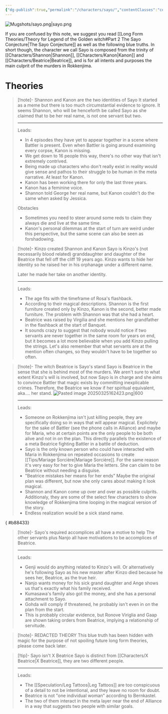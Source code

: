 ```yaml
---
{"dg-publish":true,"permalink":"/characters/sayo/","contentClasses":"center-headings center-images","tags":["human"]}
---
```



![Mugshots/sayo.png|sayo.png](/img/user/Mugshots/sayo.png)

If you are confused by this note, we suggest you read [[Long Form Theories/Theory for Legend of the Golden witch#Part 2 The Sayo Conjecture\|The Sayo Conjecture]] as well as the following blue truths.
In short though, the character we call Sayo is composed from the trinity of [[Characters/Shannon\|Shannon]], [[Characters/Kanon\|Kanon]] and [[Characters/Beatrice\|Beatrice]], and is for all intents and purposes the main culprit of the murders in Rokkenjima.
# Theories


<div class="transclusion internal-embed is-loaded"><div class="markdown-embed">



> [!note]- Shannon and Kanon are the two identities of Sayo
> It started as a meme but there is too much circumstantial evidence to ignore. It seems Shannon, who will be henceforth be called Sayo as she claimed that to be her real name, is not one servant but two.
> 
> ---
> Leads:
> - In 4 episodes they have yet to appear together in a scene where Battler is present. Even when Battler is going around examining every corpse, Kanon is missing.
> - We get down to 16 people this way, there's no other way that isn't extremely contrived.
> - Being made up characters who don't really exist in reality would give sense and pathos to their struggle to be human in the meta narrative. At least for Kanon.
> - Kanon has been working there for only the last three years.
> - Kanon has a feminine voice.
> - Shannon told George her real name, but Kanon couldn't do the same when asked by Jessica.
> 
> Obstacles
> - Sometimes you need to steer around some reds to claim they always die and live at the same time.
> - Kanon's personal dilemmas at the start of turn are weird under this perspective, but the same scene can also be seen as forshadowing.

</div></div>


<div class="transclusion internal-embed is-loaded"><div class="markdown-embed">



> [!note]- Kinzo created Shannon and Kanon
> Sayo is Kinzo's (not necessarily blood related) granddaughter and daughter of the Beatrice that fell off the cliff 19 years ago. Kinzo wants to hide her identity so he raised her in his orphanage under a different name.
> 
> Later he made her take on another identity.
> 
> ---
> Leads:
> - The age fits with the timeframe of Rosa's flashback.
> - According to their magical descriptions. Shannon is the first furniture created only by Kinzo, Kanon is the second, better made furniture. The problem with Shannon was that she had a heart.
> - Beatrice was raised by Virgilia and she mentions her grandfather in the flashback at the start of Banquet.
>  - It sounds crazy to suggest that nobody would notice if two servants are never together in the same room for years on end, but it becomes a lot more believable when you add Kinzo pulling the strings. Let's also remember that what servants are at the mention often changes, so they wouldn't have to be together so often.

</div></div>

<div class="transclusion internal-embed is-loaded"><div class="markdown-embed">



> [!note]- The witch Beatrice is Sayo's stand
> Sayo is Beatrice in the sense that she is behind most of the murders. We aren't sure to what extent Kinzo's will is involved, but now Sayo is in charge and she aims to convince Battler that magic exists by committing inexplicable crimes. 
> Therefore, the Beatrice we know if her spiritual equivalent, aka.... her stand.
> ![Pasted image 20250325162423.png|600](/img/user/Attachments/Pasted%20image%2020250325162423.png)
> 
> ---
> Leads:
> - Someone on Rokkenjima isn't just killing people, they are specifically doing so in ways that will appear magical. Explicitely for the sake of Battler (see the phone calls in Alliance) and maybe for Maria, who at certain points are the only people to be both alive and not in on the plan. This directly parallels the existence of a meta Beatrice fighting Battler in a battle of deduction.
> - Sayo is the only known person who could have interacted with Maria in Rokkenjima on repeated occasions to create [[Tips/Mariage Sorcière\|Mariage Sorcière]]. For the same reason it's very easy for her to give Maria the letters. She can claim to be Beatrice without needing a disguise.
> - "Beatrice mistakes her means for her ends" Maybe the original plan was different, but now she only cares about making it look magical.
> - Shannon and Kanon come up over and over as possible culprits. Additionaly, they are some of the select few characters to show knowledge of Rokkenjima time looping in the magical version of the story.
> - Endless realization would be a sick stand name.

</div></div>

{ #b88433}



<div class="transclusion internal-embed is-loaded"><div class="markdown-embed">



> [!note]- Sayo's required accomplices all have a motive to help
> The other servants plus Nanjo all have motivations to be accomplices of Beatrice.
> 
> ---
> Leads:
> - Genji would do anything related to Kinzo's will. Or alternatively he's following Sayo as his new master after Kinzo died because he sees her, Beatrice, as the true heir.
> - Nanjo wants money for his sick grand daughter and Ange shows us that's exactly what his family received.
> - Kumasawa's family also got the money, and she has a personal attachment to Sayo.
> - Gohda will comply if threatened, he probably isn't even in on the plan from the start.
> - This is probably circular evidence, but Ronove Viriglia and Gaap are shown taking orders from Beatrice, implying a relationship of servitude.

</div></div>



<div class="transclusion internal-embed is-loaded"><div class="markdown-embed">



> [!note]- REDACTED THEORY
> This blue truth has been hidden with magic for the purpose of not spoiling future long form theories, please come back later.

</div></div>


<div class="transclusion internal-embed is-loaded"><div class="markdown-embed">



> [!tip]- Sayo isn't X Beatrice
> Sayo is distinct from [[Characters/X Beatrice\|X Beatrice]], they are two different people.
> 
> ---
> Leads:
> - The [[Speculation/Leg Tattoos\|Leg Tattoos]] are too conspicuous of a detail to not be intentional, and they leave no room for doubt.
> - Beatrice is not "one individual woman" according to Bernkastel.
> - The two of them interact in the meta layer near the end of Alliance in a way that suggests two people with similar goals.

</div></div>


